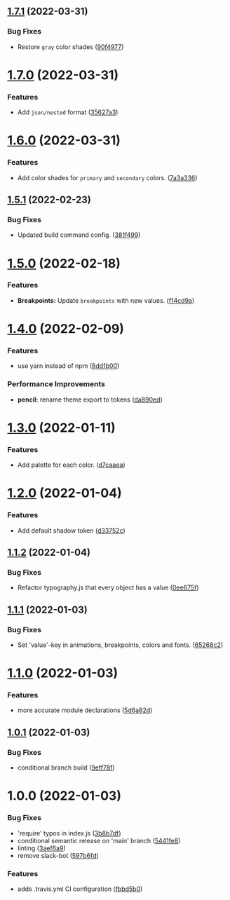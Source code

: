 ## [1.7.1](https://github.com/HEALFORM/healform-design-tokens/compare/v1.7.0...v1.7.1) (2022-03-31)


### Bug Fixes

* Restore `gray` color shades ([90f4977](https://github.com/HEALFORM/healform-design-tokens/commit/90f497742eaf57c92186bbdec97f0d72ddb32328))

# [1.7.0](https://github.com/HEALFORM/healform-design-tokens/compare/v1.6.0...v1.7.0) (2022-03-31)


### Features

* Add `json/nested` format ([35627a3](https://github.com/HEALFORM/healform-design-tokens/commit/35627a3345d95a88a2107da888db03a91a18441f))

# [1.6.0](https://github.com/HEALFORM/healform-design-tokens/compare/v1.5.1...v1.6.0) (2022-03-31)


### Features

* Add color shades for `primary` and `secondary` colors. ([7a3a336](https://github.com/HEALFORM/healform-design-tokens/commit/7a3a33626f00ba71a39e61cf6611c5ed52db3309))

## [1.5.1](https://github.com/HEALFORM/healform-design-tokens/compare/v1.5.0...v1.5.1) (2022-02-23)


### Bug Fixes

* Updated build command config. ([381f499](https://github.com/HEALFORM/healform-design-tokens/commit/381f49927564541364fa2ee4982335cfd2bd7189))

# [1.5.0](https://github.com/HEALFORM/healform-design-tokens/compare/v1.4.0...v1.5.0) (2022-02-18)


### Features

* **Breakpoints:** Update `breakpoints` with new values. ([f14cd9a](https://github.com/HEALFORM/healform-design-tokens/commit/f14cd9a47c894c876a5f5f14e403041d42edad81))

# [1.4.0](https://github.com/HEALFORM/healform-design-tokens/compare/v1.3.0...v1.4.0) (2022-02-09)


### Features

* use yarn instead of npm ([6dd1b00](https://github.com/HEALFORM/healform-design-tokens/commit/6dd1b006f12af6f5e88839715d5f8ee9c6a29515))


### Performance Improvements

* **pencil:** rename theme export to tokens ([da890ed](https://github.com/HEALFORM/healform-design-tokens/commit/da890ed59220db22fbeeb3249e64fb36087437e4))

# [1.3.0](https://github.com/HEALFORM/healform-design-tokens/compare/v1.2.0...v1.3.0) (2022-01-11)


### Features

* Add palette for each color. ([d7caaea](https://github.com/HEALFORM/healform-design-tokens/commit/d7caaea85a22bef95bcb6ff547b886a26bf48b0a))

# [1.2.0](https://github.com/HEALFORM/healform-design-tokens/compare/v1.1.2...v1.2.0) (2022-01-04)


### Features

* Add default shadow token ([d33752c](https://github.com/HEALFORM/healform-design-tokens/commit/d33752ca3880568c2acc7a79f37e3dbda5103843))

## [1.1.2](https://github.com/HEALFORM/healform-design-tokens/compare/v1.1.1...v1.1.2) (2022-01-04)


### Bug Fixes

* Refactor typography.js that every object has a value ([0ee675f](https://github.com/HEALFORM/healform-design-tokens/commit/0ee675f27ab1536b261b43401140adca0dde6b5a))

## [1.1.1](https://github.com/HEALFORM/healform-design-tokens/compare/v1.1.0...v1.1.1) (2022-01-03)


### Bug Fixes

* Set 'value'-key in animations, breakpoints, colors and fonts. ([65268c2](https://github.com/HEALFORM/healform-design-tokens/commit/65268c265e35918953d214d3ba362c07570d88c9))

# [1.1.0](https://github.com/HEALFORM/healform-design-tokens/compare/v1.0.1...v1.1.0) (2022-01-03)


### Features

* more accurate module declarations ([5d6a82d](https://github.com/HEALFORM/healform-design-tokens/commit/5d6a82d2262fc87284bd900a6906828171567a3d))

## [1.0.1](https://github.com/HEALFORM/healform-design-tokens/compare/v1.0.0...v1.0.1) (2022-01-03)


### Bug Fixes

* conditional branch build ([9eff78f](https://github.com/HEALFORM/healform-design-tokens/commit/9eff78f91f966aa83224171ac00ff546a521f60e))

# 1.0.0 (2022-01-03)


### Bug Fixes

* 'require' typos in index.js ([3b8b7df](https://github.com/HEALFORM/healform-design-tokens/commit/3b8b7df4168f49da47442d2005d3c5b6a57f4978))
* conditional semantic release on 'main' branch ([5441fe8](https://github.com/HEALFORM/healform-design-tokens/commit/5441fe8fe067dcdd41a1c5f64d230085edc08ef9))
* linting ([3aef6a9](https://github.com/HEALFORM/healform-design-tokens/commit/3aef6a976eef211b4d8a89437c01b3cb1379a41a))
* remove slack-bot ([597b6fd](https://github.com/HEALFORM/healform-design-tokens/commit/597b6fd112773ebe0143fd0602b8988170db7d37))


### Features

* adds .travis.yml CI configuration ([fbbd5b0](https://github.com/HEALFORM/healform-design-tokens/commit/fbbd5b0ec13d0b313c9e89c1dd704639c289b871))

